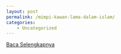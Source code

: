 ```yaml
---
layout: post
permalink: /mimpi-kawan-lama-dalam-islam/
categories:
    - Uncategorized
---
```


[Baca Selengkapnya](/04)